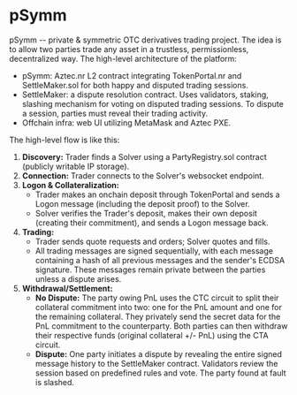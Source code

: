 # pSymm

pSymm -- private & symmetric OTC derivatives trading project. The idea is to allow two parties trade any asset in a trustless, permissionless, decentralized way. The high-level architecture of the platform:

- pSymm: Aztec.nr L2 contract integrating TokenPortal.nr and SettleMaker.sol for both happy and disputed trading sessions.
- SettleMaker: a dispute resolution contract. Uses validators, staking, slashing mechanism for voting on disputed trading sessions. To dispute a session, parties must reveal their trading activity.
- Offchain infra: web UI utilizing MetaMask and Aztec PXE.

The high-level flow is like this:

1.  **Discovery:** Trader finds a Solver using a PartyRegistry.sol contract (publicly writable IP storage).
2.  **Connection:** Trader connects to the Solver's websocket endpoint.
3.  **Logon & Collateralization:**
    - Trader makes an onchain deposit through TokenPortal and sends a Logon message (including the deposit proof) to the Solver.
    - Solver verifies the Trader's deposit, makes their own deposit (creating their commitment), and sends a Logon message back.
4.  **Trading:**
    - Trader sends quote requests and orders; Solver quotes and fills.
    - All trading messages are signed sequentially, with each message containing a hash of all previous messages and the sender's ECDSA signature. These messages remain private between the parties unless a dispute arises.
5.  **Withdrawal/Settlement:**
    - **No Dispute:** The party owing PnL uses the CTC circuit to split their collateral commitment into two: one for the PnL amount and one for the remaining collateral. They privately send the secret data for the PnL commitment to the counterparty. Both parties can then withdraw their respective funds (original collateral +/- PnL) using the CTA circuit.
    - **Dispute:** One party initiates a dispute by revealing the entire signed message history to the SettleMaker contract. Validators review the session based on predefined rules and vote. The party found at fault is slashed.
